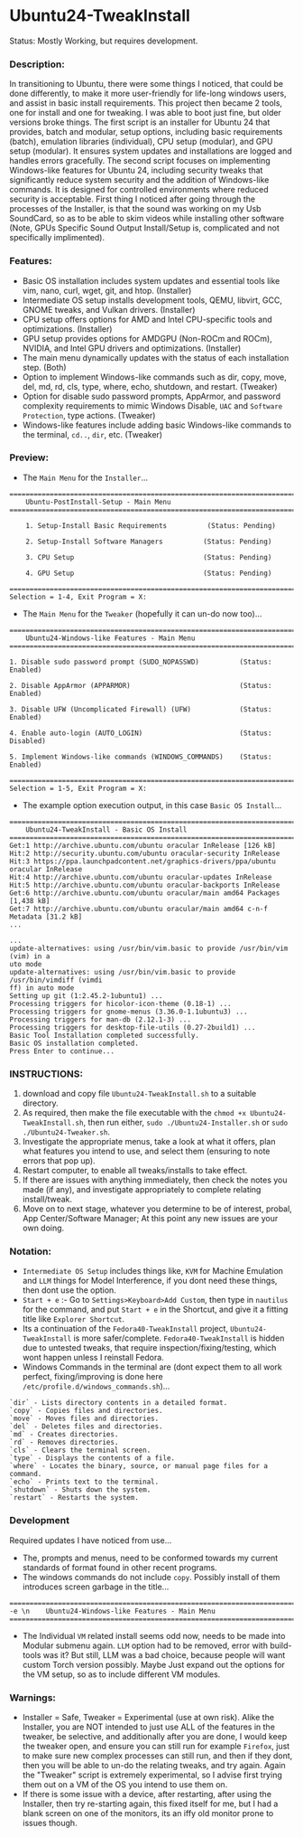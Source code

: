 # Ubuntu24-TweakInstall
Status: Mostly Working, but requires development. 

### Description:
In transitioning to Ubuntu, there were some things I noticed, that could be done differently, to make it more user-friendly for life-long windows users, and assist in basic install requirements. This project then became 2 tools, one for install and one for tweaking. I was able to boot just fine, but older versions broke things. The first script is an installer for Ubuntu 24 that provides, batch and modular, setup options, including basic requirements (batch), emulation libraries (individual), CPU setup (modular), and GPU setup (modular). It ensures system updates and installations are logged and handles errors gracefully. The second script focuses on implementing Windows-like features for Ubuntu 24, including security tweaks that significantly reduce system security and the addition of Windows-like commands. It is designed for controlled environments where reduced security is acceptable. First thing I noticed after going through the processes of the Installer, is that the sound was working on my Usb SoundCard, so as to be able to skim videos while installing other software (Note, GPUs Specific Sound Output Install/Setup is, complicated and not specifically implimented). 

### Features:
- Basic OS installation includes system updates and essential tools like vim, nano, curl, wget, git, and htop. (Installer)
- Intermediate OS setup installs development tools, QEMU, libvirt, GCC, GNOME tweaks, and Vulkan drivers. (Installer)
- CPU setup offers options for AMD and Intel CPU-specific tools and optimizations. (Installer)
- GPU setup provides options for AMDGPU (Non-ROCm and ROCm), NVIDIA, and Intel GPU drivers and optimizations. (Installer)
- The main menu dynamically updates with the status of each installation step. (Both)
- Option to implement Windows-like commands such as dir, copy, move, del, md, rd, cls, type, where, echo, shutdown, and restart. (Tweaker)
- Option for disable sudo password prompts, AppArmor, and password complexity requirements to mimic Windows Disable, `UAC` and `Software Protection`, type actions. (Tweaker)
- Windows-like features include adding basic Windows-like commands to the terminal, `cd..`, `dir`, etc. (Tweaker)

### Preview:
- The `Main Menu` for the `Installer`...
```
================================================================================
    Ubuntu-PostInstall-Setup - Main Menu
================================================================================

    1. Setup-Install Basic Requirements          (Status: Pending)

    2. Setup-Install Software Managers          (Status: Pending)

    3. CPU Setup                                (Status: Pending)

    4. GPU Setup                                (Status: Pending)

================================================================================
Selection = 1-4, Exit Program = X:

```
- The `Main Menu` for the `Tweaker` (hopefully it can un-do now too)...
```
================================================================================
    Ubuntu24-Windows-like Features - Main Menu
================================================================================

1. Disable sudo password prompt (SUDO_NOPASSWD)          (Status: Enabled)

2. Disable AppArmor (APPARMOR)                           (Status: Enabled)

3. Disable UFW (Uncomplicated Firewall) (UFW)            (Status: Enabled)

4. Enable auto-login (AUTO_LOGIN)                        (Status: Disabled)

5. Implement Windows-like commands (WINDOWS_COMMANDS)    (Status: Enabled)

================================================================================
Selection = 1-5, Exit Program = X:               

```
- The example option execution output, in this case `Basic OS Install`...
```
================================================================================
    Ubuntu24-TweakInstall - Basic OS Install
================================================================================
Get:1 http://archive.ubuntu.com/ubuntu oracular InRelease [126 kB]
Hit:2 http://security.ubuntu.com/ubuntu oracular-security InRelease            
Hit:3 https://ppa.launchpadcontent.net/graphics-drivers/ppa/ubuntu oracular InRelease
Hit:4 http://archive.ubuntu.com/ubuntu oracular-updates InRelease
Hit:5 http://archive.ubuntu.com/ubuntu oracular-backports InRelease
Get:6 http://archive.ubuntu.com/ubuntu oracular/main amd64 Packages [1,438 kB]
Get:7 http://archive.ubuntu.com/ubuntu oracular/main amd64 c-n-f Metadata [31.2 kB]
...

...
update-alternatives: using /usr/bin/vim.basic to provide /usr/bin/vim (vim) in a
uto mode
update-alternatives: using /usr/bin/vim.basic to provide /usr/bin/vimdiff (vimdi
ff) in auto mode
Setting up git (1:2.45.2-1ubuntu1) ...
Processing triggers for hicolor-icon-theme (0.18-1) ...
Processing triggers for gnome-menus (3.36.0-1.1ubuntu3) ...
Processing triggers for man-db (2.12.1-3) ...
Processing triggers for desktop-file-utils (0.27-2build1) ...
Basic Tool Installation completed successfully.
Basic OS installation completed.
Press Enter to continue...
```

### INSTRUCTIONS:
1) download and copy file `Ubuntu24-TweakInstall.sh` to a suitable directory.
2) As required, then make the file executable with the  `chmod +x Ubuntu24-TweakInstall.sh`, then run either, `sudo ./Ubuntu24-Installer.sh` or `sudo ./Ubuntu24-Tweaker.sh`.
3) Investigate the appropriate menus, take a look at what it offers, plan what features you intend to use, and select them (ensuring to note errors that pop up).
4) Restart computer, to enable all tweaks/installs to take effect. 
5) If there are issues with anything immediately, then check the notes you made (if any), and investigate appropriately to complete relating install/tweak.
5) Move on to next stage, whatever you determine to be of interest, probal, App Center/Software Manager; At this point any new issues are your own doing.

### Notation:
- `Intermediate OS Setup` includes things like, `KVM` for Machine Emulation and `LLM` things for Model Interference, if you dont need these things, then dont use the option.
- `Start + e` :- Go to `Settings>Keyboard>Add Custom`, then type in `nautilus` for the command, and put `Start + e` in the Shortcut, and give it a fitting title like `Explorer Shortcut`. 
- Its a continuation of the `Fedora40-TweakInstall` project, `Ubuntu24-TweakInstall` is more safer/complete. `Fedora40-TweakInstall` is hidden due to untested tweaks, that require inspection/fixing/testing, which wont happen unless I reinstall Fedora.
- Windows Commands in the terminal are (dont expect them to all work perfect, fixing/improving is done here `/etc/profile.d/windows_commands.sh`)...
```
`dir` - Lists directory contents in a detailed format.
`copy` - Copies files and directories.
`move` - Moves files and directories.
`del` - Deletes files and directories.
`md` - Creates directories.
`rd` - Removes directories.
`cls` - Clears the terminal screen.
`type` - Displays the contents of a file.
`where` - Locates the binary, source, or manual page files for a command.
`echo` - Prints text to the terminal.
`shutdown` - Shuts down the system.
`restart` - Restarts the system.
```

### Development 
Required updates I have noticed from use...
- The, prompts and menus, need to be conformed towards my current standards of format found in other recent programs.
- The windows commands do not include `copy`. Possibly install of them introduces screen garbage in the title...
```
================================================================================
-e \n    Ubuntu24-Windows-like Features - Main Menu
================================================================================
```
- The Individual `VM` related install seems odd now, needs to be made into Modular submenu again. `LLM` option had to be removed, error with build-tools was it? But still, LLM was a bad choice, because people will want custom Torch version possibly. Maybe Just expand out the options for the VM setup, so as to include different VM modules.

### Warnings:
- Installer = Safe, Tweaker = Experimental (use at own risk). Alike the Installer, you are NOT intended to just use ALL of the features in the tweaker, be selective, and additionally after you are done, I would keep the tweaker open, and ensure you can still run for example `Firefox`, just to make sure new complex processes can still run, and then if they dont, then you will be able to un-do the relating tweaks, and try again. Again the "Tweaker" script is extremely experimental, so I advise first trying them out on a VM of the OS you intend to use them on.
- If there is some issue with a device, after restarting, after using the Installer, then try re-starting again, this fixed itself for me, but I had a blank screen on one of the monitors, its an iffy old monitor prone to issues though.
